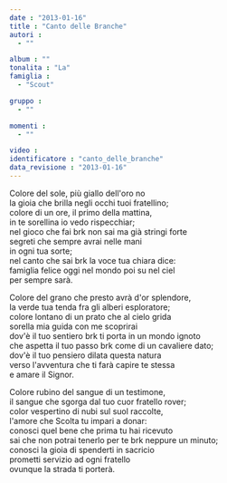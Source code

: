 ```yaml
---
date : "2013-01-16"
title : "Canto delle Branche"
autori : 
  - ""

album : ""
tonalita : "La"
famiglia : 
  - "Scout"

gruppo : 
  - ""

momenti : 
  - ""

video : 
identificatore : "canto_delle_branche"
data_revisione : "2013-01-16"
---
```

  
   
Colore del sole,  più giallo dell'oro no   
la gioia che brilla negli occhi tuoi fratellino;    
colore di un ore, il primo della mattina,   
in te sorellina io vedo rispecchiar;   
nel gioco che fai brk  non sai ma già stringi forte   
segreti che sempre avrai nelle mani   
in ogni tua sorte;   
nel canto che sai  brk la voce tua chiara dice:   
famiglia felice oggi nel mondo poi su nel ciel   
per sempre sarà.  
  
  
  
Colore del grano che presto avrà d'or splendore,   
la verde tua tenda fra gli alberi esploratore;   
colore lontano di un prato che al cielo grida   
sorella mia guida con me scoprirai  
dov'è il tuo sentiero brk ti porta in un mondo ignoto   
che aspetta il tuo passo brk come di un cavaliere dato;   
dov'è il tuo pensiero dilata questa natura   
verso l'avventura che ti farà capire te stessa   
e amare il Signor.  
  
  
  
Colore rubino del sangue di un testimone,   
il sangue che sgorga dal tuo cuor fratello rover;   
color vespertino di nubi sul suol raccolte,   
l'amore che Scolta tu impari a donar:   
conosci quel bene che prima tu hai ricevuto   
sai che non potrai tenerlo per te brk neppure un minuto;   
conosci la gioia di spenderti in sacricio   
prometti servizio ad ogni fratello   
ovunque la strada ti porterà.  
  
  
